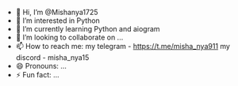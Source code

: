 - 👋 Hi, I’m @Mishanya1725
- 👀 I’m interested in Python
- 🌱 I’m currently learning Python and aiogram
- 💞️ I’m looking to collaborate on ...
- 📫 How to reach me: my telegram - https://t.me/misha_nya911  my discord - misha_nya15
- 😄 Pronouns: ...
- ⚡ Fun fact: ...

<!---
Mishanya1725/Mishanya1725 is a ✨ special ✨ repository because its `README.md` (this file) appears on your GitHub profile.
You can click the Preview link to take a look at your changes.
--->
